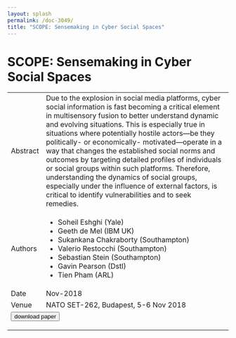 ```yaml
---
layout: splash
permalink: /doc-3049/
title: "SCOPE: Sensemaking in Cyber Social Spaces"
---
```


# SCOPE: Sensemaking in Cyber Social Spaces

<table>
    <tbody>
    <tr>
        <td>Abstract</td>
        <td>Due to the explosion in social media platforms, cyber social information is fast becoming a critical element in multisensory fusion to better understand dynamic and evolving situations. This is especially true in situations where potentially hostile actors—be they politically- or economically- motivated—operate in a way that changes the established social norms and outcomes by targeting detailed profiles of individuals or social groups within such platforms. Therefore, understanding the dynamics of social groups, especially under the influence of external factors, is critical to identify vulnerabilities and to seek remedies.</td>
    </tr>
    <tr>
        <td>Authors</td>
        <td>
            <ul>
                <li>Soheil Eshghi (Yale)</li>
                <li>Geeth de Mel (IBM UK)</li>
                <li>Sukankana Chakraborty (Southampton)</li>
                <li>Valerio Restocchi (Southampton)</li>
                <li>Sebastian Stein (Southampton)</li>
                <li>Gavin Pearson (Dstl)</li>
                <li>Tien Pham (ARL)</li>
            </ul>
        </td>
    </tr>
    <tr>
        <td>Date</td>
        <td>Nov-2018</td>
    </tr>
    <tr>
        <td>Venue</td>
        <td>NATO SET-262, Budapest, 5-6 Nov 2018</td>
    </tr>
        <tr>
            <td colspan="2">
                <form method="get" action="https://dais-ita.org/sites/default/files/2609.pdf">
                    <button type="submit">download paper</button>
                </form>
            </td>
        </tr>
    </tbody>
</table>
